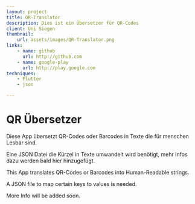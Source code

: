 ```yaml
---
layout: project
title: QR-Translator
description: Dies ist ein Übersetzer für QR-Codes
client: Uni Siegen
thumbnail:
    url: assets/images/QR-Translator.png
links:
    - name: github
      url: http://github.com
    - name: google-play
      url: http://play.google.com
techniques:
    - Flutter
    - json

---
```


# QR Übersetzer

Diese App übersetzt QR-Codes oder Barcodes in Texte die für menschen Lesbar sind.


Eine JSON Datei die Kürzel in Texte umwandelt wird benötigt, mehr Infos dazu werden bald hier hinzugefügt.


This App translates QR-Codes or Barcodes into Human-Readable strings.


A JSON file to map certain keys to values is needed.


More Info will be added soon.